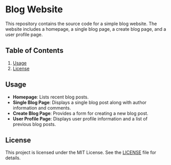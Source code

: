 # Blog Website

This repository contains the source code for a simple blog website. The website includes a homepage, a single blog page, a create blog page, and a user profile page.

## Table of Contents

1. [Usage](#usage)
2. [License](#license)

## Usage

- **Homepage**: Lists recent blog posts.
- **Single Blog Page**: Displays a single blog post along with author information and comments.
- **Create Blog Page**: Provides a form for creating a new blog post.
- **User Profile Page**: Displays user profile information and a list of previous blog posts.

## License

This project is licensed under the MIT License. See the [LICENSE](LICENSE) file for details.
